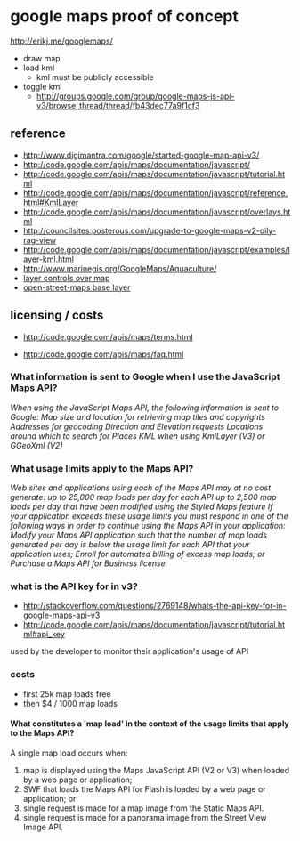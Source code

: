 # google maps proof of concept

<http://erikj.me/googlemaps/>

- draw map
- load kml
  - kml must be publicly accessible
- toggle kml
  - <http://groups.google.com/group/google-maps-js-api-v3/browse_thread/thread/fb43dec77a9f1cf3>

## reference

- <http://www.digimantra.com/google/started-google-map-api-v3/>
- <http://code.google.com/apis/maps/documentation/javascript/>
- <http://code.google.com/apis/maps/documentation/javascript/tutorial.html>
- <http://code.google.com/apis/maps/documentation/javascript/reference.html#KmlLayer>
- <http://code.google.com/apis/maps/documentation/javascript/overlays.html>
- <http://councilsites.posterous.com/upgrade-to-google-maps-v2-oily-rag-view>
- <http://code.google.com/apis/maps/documentation/javascript/examples/layer-kml.html>
- <http://www.marinegis.org/GoogleMaps/Aquaculture/>
 - [layer controls over map](http://stackoverflow.com/questions/3225170/google-maps-v2-div-inside-or-over-map)
- [open-street-maps base layer](http://wiki.openstreetmap.org/wiki/Google_Maps_Example)


## licensing / costs

- <http://code.google.com/apis/maps/terms.html>

- <http://code.google.com/apis/maps/faq.html>

### What information is sent to Google when I use the JavaScript Maps API?

*When using the JavaScript Maps API, the following information is sent to Google:
Map size and location for retrieving map tiles and copyrights
Addresses for geocoding
Direction and Elevation requests
Locations around which to search for Places
KML when using KmlLayer (V3) or GGeoXml (V2)*

### What usage limits apply to the Maps API?

*Web sites and applications using each of the Maps API may at no cost generate:
up to 25,000 map loads per day for each API
up to 2,500 map loads per day that have been modified using the Styled Maps feature
If your application exceeds these usage limits you must respond in one of the following ways in order to continue using the Maps API in your application:
Modify your Maps API application such that the number of map loads generated per day is below the usage limit for each API that your application uses;
Enroll for automated billing of excess map loads; or
Purchase a Maps API for Business license*

### what is the API key for in v3?

- <http://stackoverflow.com/questions/2769148/whats-the-api-key-for-in-google-maps-api-v3>
- <http://code.google.com/apis/maps/documentation/javascript/tutorial.html#api_key>

used by the developer to monitor their application's usage of API

### costs

- first 25k map loads free
- then $4 / 1000 map loads

#### What constitutes a 'map load' in the context of the usage limits that apply to the Maps API?

A single map load occurs when:

1. map is displayed using the Maps JavaScript API (V2 or V3) when loaded by a web page or application;
1. SWF that loads the Maps API for Flash is loaded by a web page or application; or
1. single request is made for a map image from the Static Maps API.
1. single request is made for a panorama image from the Street View Image API.
